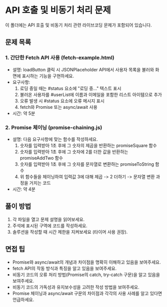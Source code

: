 # API 호출 및 비동기 처리 문제

이 폴더에는 API 호출 및 비동기 처리 관련 라이브코딩 문제가 포함되어 있습니다.

## 문제 목록

### 1. 간단한 Fetch API 사용 (fetch-example.html)
- 설명: loadButton 클릭 시 JSONPlaceholder API에서 사용자 목록을 불러와 화면에 표시하는 기능을 구현하세요.
- 요구사항:
  1. 로딩 중일 때는 #status 요소에 "로딩 중..." 텍스트 표시
  2. 불러온 사용자를 #userList에 이름과 이메일을 포함한 리스트 아이템으로 추가
  3. 오류 발생 시 #status 요소에 오류 메시지 표시
  4. fetch와 Promise 또는 async/await 사용
- 시간: 약 5분

### 2. Promise 체이닝 (promise-chaining.js)
- 설명: 다음 요구사항에 맞는 함수를 작성하세요.
  1. 숫자를 입력받아 1초 후에 그 숫자의 제곱을 반환하는 promiseSquare 함수
  2. 숫자를 입력받아 1초 후에 그 숫자에 2를 더한 값을 반환하는 promiseAddTwo 함수
  3. 숫자를 입력받아 1초 후에 그 숫자를 문자열로 변환하는 promiseToString 함수
  4. 위 함수들을 체이닝하여 입력값 3에 대해 제곱 -> 2 더하기 -> 문자열 변환 과정을 거치는 코드
- 시간: 약 4분

## 풀이 방법

1. 각 파일을 열고 문제 설명을 읽어보세요.
2. 주석에 표시된 구역에 코드를 작성하세요.
3. 솔루션을 작성할 때 시간 제한을 지켜보세요 (타이머 사용 권장).

## 면접 팁

- Promise와 async/await의 개념과 차이점을 명확히 이해하고 있음을 보여주세요.
- fetch API의 작동 방식과 특징을 알고 있음을 보여주세요.
- 비동기 코드의 오류 처리 방법(Promise의 catch, try-catch 구문)을 알고 있음을 보여주세요.
- 비동기 코드의 가독성과 유지보수성을 고려한 작성 방법을 보여주세요.
- Promise 체이닝과 async/await 구문의 차이점과 각각의 사용 사례를 알고 있다면 언급하세요.
